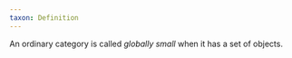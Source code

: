 ```yaml
---
taxon: Definition
---
```


An ordinary category is called *globally small* when it has a set of objects.
